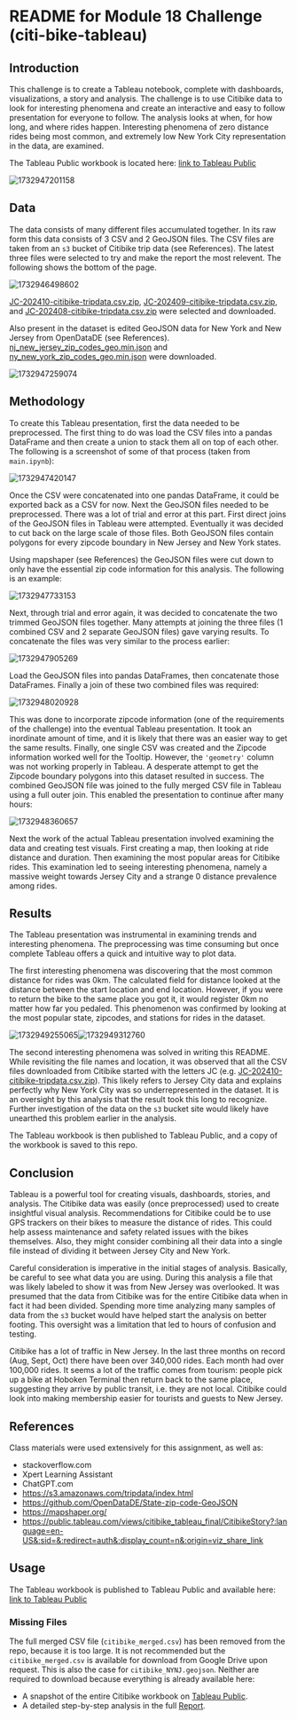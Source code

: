 # README for Module 18 Challenge (citi-bike-tableau)

## Introduction

This challenge is to create a Tableau notebook, complete with dashboards, visualizations, a story and analysis. The challenge is to use Citibike data to look for interesting phenomena and create an interactive and easy to follow presentation for everyone to follow. The analysis looks at when, for how long, and where rides happen. Interesting phenomena of zero distance rides being most common, and extremely low New York City representation in the data, are examined.

The Tableau Public workbook is located here: [link to Tableau Public](https://public.tableau.com/views/citibike_tableau_final/CitibikeStory?:language=en-US&:sid=&:redirect=auth&:display_count=n&:origin=viz_share_link)

![1732947201158](image/README/1732947201158.png)

## Data

The data consists of many different files accumulated together. In its raw form this data consists of 3 CSV and 2 GeoJSON files. The CSV files are taken from an `s3` bucket of Citibike trip data (see References). The latest three files were selected to try and make the report the most relevent. The following shows the bottom of the page.

![1732946498602](image/README/1732946498602.png)

[JC-202410-citibike-tripdata.csv.zip](https://s3.amazonaws.com/tripdata/JC-202410-citibike-tripdata.csv.zip), [JC-202409-citibike-tripdata.csv.zip](https://s3.amazonaws.com/tripdata/JC-202409-citibike-tripdata.csv.zip), and [JC-202408-citibike-tripdata.csv.zip](https://s3.amazonaws.com/tripdata/JC-202408-citibike-tripdata.csv.zip) were selected and downloaded.

Also present in the dataset is edited GeoJSON data for New York and New Jersey from OpenDataDE (see References). [nj_new_jersey_zip_codes_geo.min.json](https://github.com/OpenDataDE/State-zip-code-GeoJSON/blob/master/nj_new_jersey_zip_codes_geo.min.json "nj_new_jersey_zip_codes_geo.min.json") and [ny_new_york_zip_codes_geo.min.json](https://github.com/OpenDataDE/State-zip-code-GeoJSON/blob/master/ny_new_york_zip_codes_geo.min.json "ny_new_york_zip_codes_geo.min.json") were downloaded.

![1732947259074](image/README/1732947259074.png)

## Methodology

To create this Tableau presentation, first the data needed to be preprocessed. The first thing to do was load the CSV files into a pandas DataFrame and then create a union to stack them all on top of each other.  The following is a screenshot of some of that process (taken from `main.ipynb`):

![1732947420147](image/README/1732947420147.png)

Once the CSV were concatenated into one pandas DataFrame, it could be exported back as a CSV for now. Next the GeoJSON files needed to be preprocessed. There was a lot of trial and error at this part. First direct joins of the GeoJSON files in Tableau were attempted. Eventually it was decided to cut back on the large scale of those files. Both GeoJSON files contain polygons for every zipcode boundary in New Jersey and New York states.

Using mapshaper (see References) the GeoJSON files were cut down to only have the essential zip code information for this analysis. The following is an example:

![1732947733153](image/README/1732947733153.png)

Next, through trial and error again, it was decided to concatenate the two trimmed GeoJSON files together. Many attempts at joining the three files (1 combined CSV and 2 separate GeoJSON files) gave varying results. To concatenate the files was very similar to the process earlier:

![1732947905269](image/README/1732947905269.png)

Load the GeoJSON files into pandas DataFrames, then concatenate those DataFrames. Finally a join of these two combined files was required:

![1732948020928](image/README/1732948020928.png)

This was done to incorporate zipcode information (one of the requirements of the challenge) into the eventual Tableau presentation. It took an inordinate amount of time, and it is likely that there was an easier way to get the same results. Finally, one single CSV was created and the Zipcode information worked well for the Tooltip. However, the `'geometry'` column was not working properly in Tableau. A desperate attempt to get the Zipcode boundary polygons into this dataset resulted in success. The combined GeoJSON file was joined to the fully merged CSV file in Tableau using a full outer join. This enabled the presentation to continue after many hours:

![1732948360657](image/README/1732948360657.png)

Next the work of the actual Tableau presentation involved examining the data and creating test visuals. First creating a map, then looking at ride distance and duration. Then examining the most popular areas for Citibike rides. This examination led to seeing interesting phenomena, namely a massive weight towards Jersey City and a strange 0 distance prevalence among rides.

## Results

The Tableau presentation was instrumental in examining trends and interesting phenomena. The preprocessing was time consuming but once complete Tableau offers a quick and intuitive way to plot data.

The first interesting phenomena was discovering that the most common distance for rides was 0km. The calculated field for distance looked at the distance between the start location and end location. However, if you were to return the bike to the same place you got it, it would register 0km no matter how far you pedaled. This phenomenon was confirmed by looking at the most popular state, zipcodes, and stations for rides in the dataset.

![1732949255065](image/README/1732949255065.png)![1732949312760](image/README/1732949312760.png)

The second interesting phenomena was solved in writing this README. While revisiting the file names and location, it was observed that all the CSV files downloaded from Citibike started with the letters JC (e.g. [JC-202410-citibike-tripdata.csv.zip](https://s3.amazonaws.com/tripdata/JC-202410-citibike-tripdata.csv.zip)). This likely refers to Jersey City data and explains perfectly why New York City was so underrepresented in the dataset. It is an oversight by this analysis that the result took this long to recognize.  Further investigation of the data on the `s3` bucket site would likely have unearthed this problem earlier in the analysis.

The Tableau workbook is then published to Tableau Public, and a copy of the workbook is saved to this repo.

## Conclusion

Tableau is a powerful tool for creating visuals, dashboards, stories, and analysis. The Citibike data was easily (once preprocessed) used to create insightful visual analysis. Recommendations for Citibike could be to use GPS trackers on their bikes to measure the distance of rides. This could help assess maintenance and safety related issues with the bikes themselves. Also, they might consider combining all their data into a single file instead of dividing it between Jersey City and New York.

Careful consideration is imperative in the initial stages of analysis. Basically, be careful to see what data you are using. During this analysis a file that was likely labeled to show it was from New Jersey was overlooked. It was presumed that the data from Citibike was for the entire Citibike data when in fact it had been divided. Spending more time analyzing many samples of data from the `s3` bucket would have helped start the analysis on better footing. This oversight was a limitation that led to hours of confusion and testing.

Citibike has a lot of traffic in New Jersey. In the last three months on record (Aug, Sept, Oct) there have been over 340,000 rides. Each month had over 100,000 rides. It seems a lot of the traffic comes from tourism: people pick up a bike at Hoboken Terminal then return back to the same place, suggesting they arrive by public transit, i.e. they are not local. Citibike could look into making membership easier for tourists and guests to New Jersey.

## References

Class materials were used extensively for this assignment, as well as:

* stackoverflow.com
* Xpert Learning Assistant
* ChatGPT.com
* https://s3.amazonaws.com/tripdata/index.html
* https://github.com/OpenDataDE/State-zip-code-GeoJSON
* https://mapshaper.org/
* https://public.tableau.com/views/citibike_tableau_final/CitibikeStory?:language=en-US&:sid=&:redirect=auth&:display_count=n&:origin=viz_share_link

## Usage

The Tableau workbook is published to Tableau Public and available here: [link to Tableau Public](https://public.tableau.com/views/citibike_tableau_final/CitibikeStory?:language=en-US&:sid=&:redirect=auth&:display_count=n&:origin=viz_share_link)

### Missing Files

The full merged CSV file (`citibike_merged.csv`) has been removed from the repo, because it is too large. It is not recommended but the  `citibike_merged.csv` is available for download from Google Drive upon request. This is also the case for `citibike_NYNJ.geojson`. Neither are required to download because everything is already available here:

- A snapshot of the entire Citibike workbook on [Tableau Public](https://public.tableau.com/views/citibike_tableau_final/CitibikeStory?:language=en-US&:sid=&:redirect=auth&:display_count=n&:origin=viz_share_link).
- A detailed step-by-step analysis in the full [Report](Report.md).
